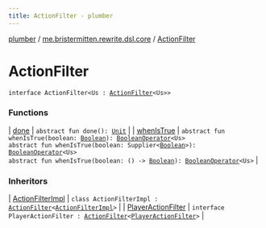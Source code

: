 ```yaml
---
title: ActionFilter - plumber
---
```


[plumber](../../index.html) / [me.bristermitten.rewrite.dsl.core](../index.html) / [ActionFilter](./index.html)

# ActionFilter

`interface ActionFilter<Us : `[`ActionFilter`](./index.html)`<Us>>`

### Functions

| [done](done.html) | `abstract fun done(): `[`Unit`](https://kotlinlang.org/api/latest/jvm/stdlib/kotlin/-unit/index.html) |
| [whenIsTrue](when-is-true.html) | `abstract fun whenIsTrue(boolean: `[`Boolean`](https://kotlinlang.org/api/latest/jvm/stdlib/kotlin/-boolean/index.html)`): `[`BooleanOperator`](../-boolean-operator/index.html)`<Us>`<br>`abstract fun whenIsTrue(boolean: Supplier<`[`Boolean`](https://kotlinlang.org/api/latest/jvm/stdlib/kotlin/-boolean/index.html)`>): `[`BooleanOperator`](../-boolean-operator/index.html)`<Us>`<br>`abstract fun whenIsTrue(boolean: () -> `[`Boolean`](https://kotlinlang.org/api/latest/jvm/stdlib/kotlin/-boolean/index.html)`): `[`BooleanOperator`](../-boolean-operator/index.html)`<Us>` |

### Inheritors

| [ActionFilterImpl](../../me.bristermitten.rewrite.dsl.core.impl/-action-filter-impl/index.html) | `class ActionFilterImpl : `[`ActionFilter`](./index.html)`<`[`ActionFilterImpl`](../../me.bristermitten.rewrite.dsl.core.impl/-action-filter-impl/index.html)`>` |
| [PlayerActionFilter](../../me.bristermitten.rewrite.dsl.player/-player-action-filter/index.html) | `interface PlayerActionFilter : `[`ActionFilter`](./index.html)`<`[`PlayerActionFilter`](../../me.bristermitten.rewrite.dsl.player/-player-action-filter/index.html)`>` |

